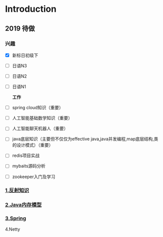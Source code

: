 # Introduction

## 2019 待做

### 兴趣

* [x] 新标日初级下
* [ ] 日语N3
* [ ] 日语N2
* [ ] 日语N1

  **工作**

* [ ] spring cloud知识（重要）

* [ ] 人工智能基础数学知识（重要）

* [ ] 人工智能聊天机器人（重要）

* [ ] java底层知识（主要但不仅仅为effective java,java并发编程,map底层结构,类的设计模式）（重要）

* [ ] redis项目实战
* [ ] mybaits源码分析
* [ ] zookeeper入门及学习

### [1.反射知识](1javafan-she.md)

### [2.Java内存模型](2javanei-cun-mo-xing.md)

### [3.Spring](/spring.md)

4.Netty

